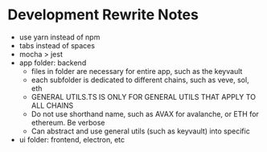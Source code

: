 # Development Rewrite Notes
- use yarn instead of npm
- tabs instead of spaces
- mocha > jest
- app folder: backend
	- files in folder are necessary for entire app, such as the keyvault
	- each subfolder is dedicated to different chains, such as veve, sol, eth
	- GENERAL UTILS.TS IS ONLY FOR GENERAL UTILS THAT APPLY TO ALL CHAINS
	- Do not use shorthand name, such as AVAX for avalanche, or ETH for ethereum. Be verbose
	- Can abstract and use general utils (such as keyvault) into specific
- ui folder: frontend, electron, etc